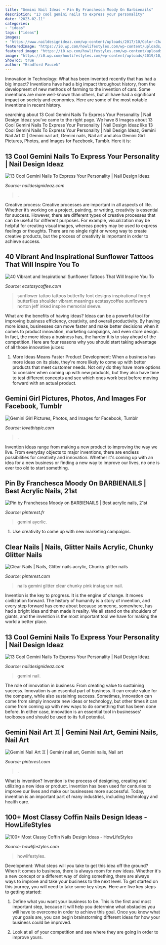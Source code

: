 ```yaml
---
title: "Gemini Nail Ideas ~ Pin By Franchesca Moody On Barbienails"
description: "13 cool gemini nails to express your personality"
date: "2023-02-11"
categories:
- "ideas"
tags: ["ideas"]
images:
- "https://www.naildesignideaz.com/wp-content/uploads/2017/10/Color-Changing-Gemini-Glitter-813x420.png"
featuredImage: "https://i0.wp.com/howlifestyles.com/wp-content/uploads/2019/10/Coffin-Nails-Design-Ideas-10032019116.jpg?fit=600%2C699&amp;ssl=1&amp;is-pending-load=1"
featured_image: "https://i0.wp.com/howlifestyles.com/wp-content/uploads/2019/10/Coffin-Nails-Design-Ideas-10032019116.jpg?fit=600%2C699&amp;ssl=1&amp;is-pending-load=1"
image: "https://i0.wp.com/howlifestyles.com/wp-content/uploads/2019/10/Coffin-Nails-Design-Ideas-10032019116.jpg?fit=600%2C699&amp;ssl=1&amp;is-pending-load=1"
ShowToc: true
author: "Bradford Paucek"
---
```



Innovation in Technology: What has been invented recently that has had a big impact?
Inventions have had a big impact throughout history, from the development of new methods of farming to the invention of cars. Some inventions are more well-known than others, but all have had a significant impact on society and economies. Here are some of the most notable inventions in recent history.

	

		
searching about 13 Cool Gemini Nails To Express Your Personality | Nail Design Ideaz you've came to the right page. We have 8 Images about 13 Cool Gemini Nails To Express Your Personality | Nail Design Ideaz like 13 Cool Gemini Nails To Express Your Personality | Nail Design Ideaz, Gemini Nail Art ♊️ | Gemini nail art, Gemini nails, Nail art and also Gemini Girl Pictures, Photos, and Images for Facebook, Tumblr. Here it is:
		
    
## 13 Cool Gemini Nails To Express Your Personality | Nail Design Ideaz

<img loading=lazy src="https://www.naildesignideaz.com/wp-content/uploads/2017/10/Color-Changing-Gemini-Glitter-768x397.png" onerror="this.onerror=null;this.src='https://tse1.mm.bing.net/th?id=OIP.He8a8jFLPk9XgIbNgl7TEQHaD1&amp;pid=15.1';" alt="13 Cool Gemini Nails To Express Your Personality | Nail Design Ideaz">

_Source: naildesignideaz.com_

>. 

	

Creative process:
Creative processes are important in all aspects of life. Whether it’s working on a project, painting, or writing, creativity is essential for success. However, there are different types of creative processes that can be useful for different purposes. For example, visualization may be helpful for creating visual images, whereas poetry may be used to express feelings or thoughts. There are no single right or wrong way to create creative products, but the process of creativity is important in order to achieve success.

    
## 40 Vibrant And Inspirational Sunflower Tattoos That Will Inspire You To

<img loading=lazy src="https://www.ecstasycoffee.com/wp-content/uploads/2016/09/Sunflower-tattoo-design-11.jpg" onerror="this.onerror=null;this.src='https://tse4.mm.bing.net/th?id=OIP.6xAd_d390dc9te_nArH-gQHaKW&amp;pid=15.1';" alt="40 Vibrant and Inspirational Sunflower Tattoos That Will Inspire You To">

_Source: ecstasycoffee.com_

>sunflower tattoo tattoos butterfly foot designs inspirational forget butterflies shoulder vibrant meanings ecstasycoffee sunflowers norton jeff inked inspire memorial sleeve. 

	

What are the benefits of having ideas?
Ideas can be a powerful tool for improving business efficiency, creativity, and overall productivity. By having more ideas, businesses can move faster and make better decisions when it comes to product innovation, marketing campaigns, and even store design. In fact, the more ideas a business has, the harder it is to stay ahead of the competition. Here are four reasons why you should start taking advantage of all those innovative juices:
1. More Ideas Means Faster Product Development: When a business has more ideas on its plate, they're more likely to come up with better products that meet customer needs. Not only do they have more options to consider when coming up with new products, but they also have time to test different concepts and see which ones work best before moving forward with an actual product.

    
## Gemini Girl Pictures, Photos, And Images For Facebook, Tumblr

<img loading=lazy src="http://www.lovethispic.com/uploaded_images/27144-Gemini-Girl.jpg" onerror="this.onerror=null;this.src='https://tse4.mm.bing.net/th?id=OIP.aO9ZsSjZtAOd_QyRpOm4jQHaLH&amp;pid=15.1';" alt="Gemini Girl Pictures, Photos, and Images for Facebook, Tumblr">

_Source: lovethispic.com_

>. 

	

Invention ideas range from making a new product to improving the way we live. From everyday objects to major inventions, there are endless possibilities for creativity and innovation. Whether it's coming up with an idea for a new business or finding a new way to improve our lives, no one is ever too old to start something.

    
## Pin By Franchesca Moody On BARBIENAILS | Best Acrylic Nails, 21st

<img loading=lazy src="https://i.pinimg.com/originals/48/9d/14/489d14b13d423e5f926dc556e39f30ec.jpg" onerror="this.onerror=null;this.src='https://tse2.mm.bing.net/th?id=OIP.hW-8tajgtgf7WK1ibUmkcAHaHY&amp;pid=15.1';" alt="Pin by Franchesca Moody on BARBIENAILS | Best acrylic nails, 21st">

_Source: pinterest.fr_

>gemini aycrlic. 

	

1. Use creativity to come up with new marketing campaigns.

    
## Clear Nails | Nails, Glitter Nails Acrylic, Chunky Glitter Nails

<img loading=lazy src="https://i.pinimg.com/originals/64/88/97/6488972b3beed5654ab93f372fe0b383.jpg" onerror="this.onerror=null;this.src='https://tse3.mm.bing.net/th?id=OIP.Pu6FocKg-lUuDuUyA4CXHgHaJ4&amp;pid=15.1';" alt="Clear Nails | Nails, Glitter nails acrylic, Chunky glitter nails">

_Source: pinterest.com_

>nails gemini glitter clear chunky pink instagram nail. 

	

Invention is the key to progress. It is the engine of change. It moves civilization forward. The history of humanity is a story of invention, and every step forward has come about because someone, somewhere, has had a bright idea and then made it reality. We all stand on the shoulders of giants, and the invention is the most important tool we have for making the world a better place.

    
## 13 Cool Gemini Nails To Express Your Personality | Nail Design Ideaz

<img loading=lazy src="https://www.naildesignideaz.com/wp-content/uploads/2017/10/Color-Changing-Gemini-Glitter-813x420.png" onerror="this.onerror=null;this.src='https://tse2.mm.bing.net/th?id=OIP.T2ToqwRQE8TysHC6GeUT4wHaD0&amp;pid=15.1';" alt="13 Cool Gemini Nails To Express Your Personality | Nail Design Ideaz">

_Source: naildesignideaz.com_

>gemini nail. 

	

The role of innovation in business: From creating value to sustaining success.
Innovation is an essential part of business. It can create value for the company, while also sustaining success. Sometimes, innovation can come from simply innovate new ideas or technology, but other times it can come from coming up with new ways to do something that has been done before. In either case, innovation is an essential tool in businesses’ toolboxes and should be used to its full potential.

    
## Gemini Nail Art ♊️ | Gemini Nail Art, Gemini Nails, Nail Art

<img loading=lazy src="https://i.pinimg.com/736x/5a/30/dd/5a30dd1b07afab409dd95e6dce04689b.jpg" onerror="this.onerror=null;this.src='https://tse2.mm.bing.net/th?id=OIP.FrXM_1Pk38adPsJJ6cMPGAHaHa&amp;pid=15.1';" alt="Gemini Nail Art ♊️ | Gemini nail art, Gemini nails, Nail art">

_Source: pinterest.com_

>. 

	

What is invention?
Invention is the process of designing, creating and utilizing a new idea or product. Invention has been used for centuries to improve our lives and make our businesses more successful. Today, invention is an important part of many industries, including technology and health care.

    
## 100+ Most Classy Coffin Nails Design Ideas - HowLifeStyles

<img loading=lazy src="https://i0.wp.com/howlifestyles.com/wp-content/uploads/2019/10/Coffin-Nails-Design-Ideas-10032019116.jpg?fit=600%2C699&amp;ssl=1&amp;is-pending-load=1" onerror="this.onerror=null;this.src='https://tse3.mm.bing.net/th?id=OIP.gpDu61R7lHvhhK6eWz4mZgHaIo&amp;pid=15.1';" alt="100+ Most Classy Coffin Nails Design Ideas - HowLifeStyles">

_Source: howlifestyles.com_

>howlifestyles. 

	

Development: What steps will you take to get this idea off the ground?
When it comes to business, there is always room for new ideas. Whether it's a new concept or a different way of doing something, there are always ways to improve and take your business to the next level. To get started on this journey, you will need to take some key steps. Here are five key steps to getting started:
1. Define what you want your business to be. This is the first and most important step, because it will help you determine what obstacles you will have to overcome in order to achieve this goal. Once you know what your goals are, you can begin brainstorming different ideas for how your business could be improved.

2. Look at all of your competition and see where they are going in order to improve yours.

